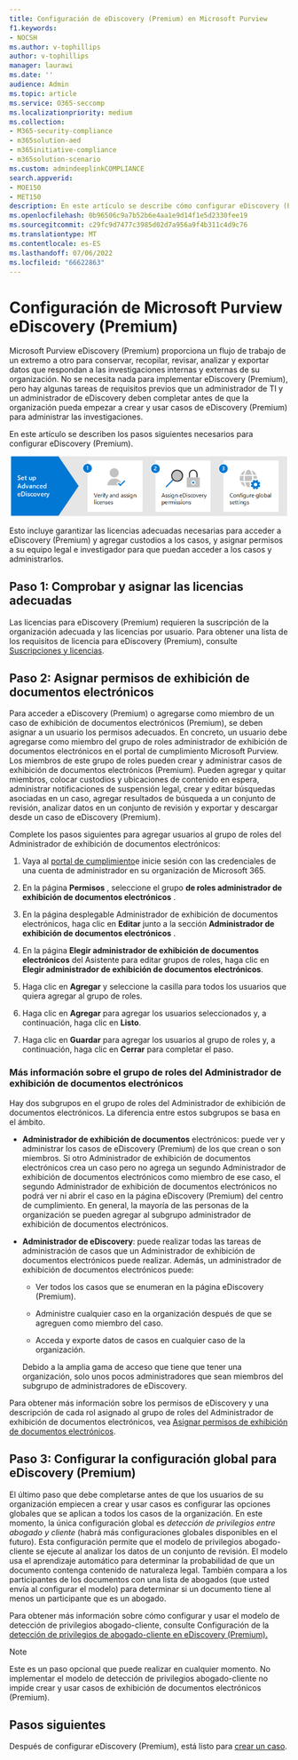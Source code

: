 ```yaml
---
title: Configuración de eDiscovery (Premium) en Microsoft Purview
f1.keywords:
- NOCSH
ms.author: v-tophillips
author: v-tophillips
manager: laurawi
ms.date: ''
audience: Admin
ms.topic: article
ms.service: O365-seccomp
ms.localizationpriority: medium
ms.collection:
- M365-security-compliance
- m365solution-aed
- m365initiative-compliance
- m365solution-scenario
ms.custom: admindeeplinkCOMPLIANCE
search.appverid:
- MOE150
- MET150
description: En este artículo se describe cómo configurar eDiscovery (Premium) para que pueda empezar a crear y administrar casos. También describe las suscripciones y licencias de Microsoft necesarias. Después de completar algunos pasos rápidos, la herramienta eDiscovery (Premium) está lista para usarse.
ms.openlocfilehash: 0b96506c9a7b52b6e4aa1e9d14f1e5d2330fee19
ms.sourcegitcommit: c29fc9d7477c3985d02d7a956a9f4b311c4d9c76
ms.translationtype: MT
ms.contentlocale: es-ES
ms.lasthandoff: 07/06/2022
ms.locfileid: "66622863"
---
```

# <a name="set-up-microsoft-purview-ediscovery-premium"></a>Configuración de Microsoft Purview eDiscovery (Premium)

Microsoft Purview eDiscovery (Premium) proporciona un flujo de trabajo de un extremo a otro para conservar, recopilar, revisar, analizar y exportar datos que respondan a las investigaciones internas y externas de su organización. No se necesita nada para implementar eDiscovery (Premium), pero hay algunas tareas de requisitos previos que un administrador de TI y un administrador de eDiscovery deben completar antes de que la organización pueda empezar a crear y usar casos de eDiscovery (Premium) para administrar las investigaciones.

En este artículo se describen los pasos siguientes necesarios para configurar eDiscovery (Premium).

![Pasos para configurar eDiscovery (Premium).](../media/set-up-advanced-ediscovery.png)

Esto incluye garantizar las licencias adecuadas necesarias para acceder a eDiscovery (Premium) y agregar custodios a los casos, y asignar permisos a su equipo legal e investigador para que puedan acceder a los casos y administrarlos.

## <a name="step-1-verify-and-assign-appropriate-licenses"></a>Paso 1: Comprobar y asignar las licencias adecuadas

Las licencias para eDiscovery (Premium) requieren la suscripción de la organización adecuada y las licencias por usuario. Para obtener una lista de los requisitos de licencia para eDiscovery (Premium), consulte [Suscripciones y licencias](overview-ediscovery-20.md#subscriptions-and-licensing).

## <a name="step-2-assign-ediscovery-permissions"></a>Paso 2: Asignar permisos de exhibición de documentos electrónicos

Para acceder a eDiscovery (Premium) o agregarse como miembro de un caso de exhibición de documentos electrónicos (Premium), se deben asignar a un usuario los permisos adecuados. En concreto, un usuario debe agregarse como miembro del grupo de roles administrador de exhibición de documentos electrónicos en el portal de cumplimiento Microsoft Purview. Los miembros de este grupo de roles pueden crear y administrar casos de exhibición de documentos electrónicos (Premium). Pueden agregar y quitar miembros, colocar custodios y ubicaciones de contenido en espera, administrar notificaciones de suspensión legal, crear y editar búsquedas asociadas en un caso, agregar resultados de búsqueda a un conjunto de revisión, analizar datos en un conjunto de revisión y exportar y descargar desde un caso de eDiscovery (Premium).

Complete los pasos siguientes para agregar usuarios al grupo de roles del Administrador de exhibición de documentos electrónicos:

1. Vaya al <a href="https://go.microsoft.com/fwlink/p/?linkid=2173597" target="_blank">portal de cumplimiento</a>e inicie sesión con las credenciales de una cuenta de administrador en su organización de Microsoft 365.

2. En la página **Permisos** , seleccione el grupo **de roles administrador de exhibición de documentos electrónicos** .

3. En la página desplegable Administrador de exhibición de documentos electrónicos, haga clic en **Editar** junto a la sección **Administrador de exhibición de documentos electrónicos** .

4. En la página **Elegir administrador de exhibición de documentos electrónicos** del Asistente para editar grupos de roles, haga clic en **Elegir administrador de exhibición de documentos electrónicos**.

5. Haga clic en **Agregar** y seleccione la casilla para todos los usuarios que quiera agregar al grupo de roles.

6. Haga clic en **Agregar** para agregar los usuarios seleccionados y, a continuación, haga clic en **Listo**.

7. Haga clic en **Guardar** para agregar los usuarios al grupo de roles y, a continuación, haga clic en **Cerrar** para completar el paso.

### <a name="more-information-about-the-ediscovery-manager-role-group"></a>Más información sobre el grupo de roles del Administrador de exhibición de documentos electrónicos

Hay dos subgrupos en el grupo de roles del Administrador de exhibición de documentos electrónicos. La diferencia entre estos subgrupos se basa en el ámbito.

- **Administrador de exhibición de documentos** electrónicos: puede ver y administrar los casos de eDiscovery (Premium) de los que crean o son miembros. Si otro Administrador de exhibición de documentos electrónicos crea un caso pero no agrega un segundo Administrador de exhibición de documentos electrónicos como miembro de ese caso, el segundo Administrador de exhibición de documentos electrónicos no podrá ver ni abrir el caso en la página eDiscovery (Premium) del centro de cumplimiento. En general, la mayoría de las personas de la organización se pueden agregar al subgrupo administrador de exhibición de documentos electrónicos.

- **Administrador de eDiscovery**: puede realizar todas las tareas de administración de casos que un Administrador de exhibición de documentos electrónicos puede realizar. Además, un administrador de exhibición de documentos electrónicos puede:

  - Ver todos los casos que se enumeran en la página eDiscovery (Premium).
  
  - Administre cualquier caso en la organización después de que se agreguen como miembro del caso.

  - Acceda y exporte datos de casos en cualquier caso de la organización.

  Debido a la amplia gama de acceso que tiene que tener una organización, solo unos pocos administradores que sean miembros del subgrupo de administradores de eDiscovery.

Para obtener más información sobre los permisos de eDiscovery y una descripción de cada rol asignado al grupo de roles del Administrador de exhibición de documentos electrónicos, vea [Asignar permisos de exhibición de documentos electrónicos](assign-ediscovery-permissions.md).

## <a name="step-3-configure-global-settings-for-ediscovery-premium"></a>Paso 3: Configurar la configuración global para eDiscovery (Premium)

El último paso que debe completarse antes de que los usuarios de su organización empiecen a crear y usar casos es configurar las opciones globales que se aplican a todos los casos de la organización. En este momento, la única configuración global es *detección de privilegios entre abogado y cliente* (habrá más configuraciones globales disponibles en el futuro). Esta configuración permite que el modelo de privilegios abogado-cliente se ejecute al analizar los datos de un conjunto de revisión. El modelo usa el aprendizaje automático para determinar la probabilidad de que un documento contenga contenido de naturaleza legal. También compara a los participantes de los documentos con una lista de abogados (que usted envía al configurar el modelo) para determinar si un documento tiene al menos un participante que es un abogado.

Para obtener más información sobre cómo configurar y usar el modelo de detección de privilegios abogado-cliente, consulte Configuración de la [detección de privilegios de abogado-cliente en eDiscovery (Premium).](attorney-privilege-detection.md)

> [!NOTE]
> Este es un paso opcional que puede realizar en cualquier momento. No implementar el modelo de detección de privilegios abogado-cliente no impide crear y usar casos de exhibición de documentos electrónicos (Premium).

## <a name="next-steps"></a>Pasos siguientes

Después de configurar eDiscovery (Premium), está listo para [crear un caso](create-and-manage-advanced-ediscoveryv2-case.md).